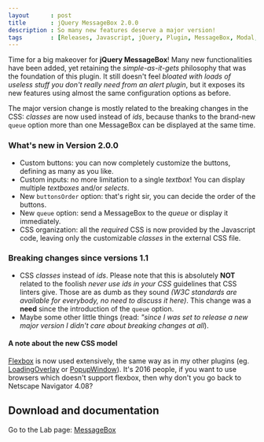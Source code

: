 ```yaml
---
layout      : post
title       : jQuery MessageBox 2.0.0
description : So many new features deserve a major version!
tags        : [Releases, Javascript, jQuery, Plugin, MessageBox, Modal, Dialog, Alert, Confirm, Prompt]
---
```


Time for a big makeover for **jQuery MessageBox**! Many new functionalities have been added, yet retaining the *simple-as-it-gets* philosophy that was the foundation of this plugin.
It still doesn't feel *bloated with loads of useless stuff you don't really need from an alert plugin*, but it exposes its new features using almost the same configuration options as before.

The major version change is mostly related to the breaking changes in the CSS: *classes* are now used instead of *ids*, because thanks to the brand-new `queue` option more than one MessageBox can be displayed at the same time.


### What's new in Version 2.0.0
- Custom buttons: you can now completely customize the buttons, defining as many as you like.
- Custom inputs: no more limitation to a single *textbox*! You can display multiple *textboxes* and/or *selects*.
- New `buttonsOrder` option: that's right sir, you can decide the order of the buttons.
- New `queue` option: send a MessageBox to the *queue* or display it immediately.
- CSS organization: all the *required* CSS is now provided by the Javascript code, leaving only the customizable *classes* in the external CSS file.


### Breaking changes since versions 1.1
- CSS *classes* instead of *ids*. Please note that this is absolutely **NOT** related to the foolish *never use ids in your CSS* guidelines that CSS linters give. Those are as dumb as they sound *(W3C standards are available for everybody, no need to discuss it here)*. This change was a **need** since the introduction of the `queue` option.
- Maybe some other little things (read: *"since I was set to release a new major version I didn't care about breaking changes at all*).


#### A note about the new CSS model
[Flexbox](https://developer.mozilla.org/en-US/docs/Web/CSS/CSS_Flexible_Box_Layout/Using_CSS_flexible_boxes) is now used extensively, the same way as in my other plugins (eg. [LoadingOverlay](/labs/jquery-loading-overlay/) or [PopupWindow](/labs/jquery-popup-window/)). It's 2016 people, if you want to use browsers which doesn't support flexbox, then why don't you go back to Netscape Navigator 4.08?


## Download and documentation

Go to the Lab page: [MessageBox](/labs/jquery-message-box/)
